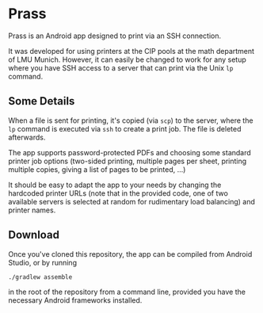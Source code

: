Prass
=======
Prass is an Android app designed to print via an SSH connection.

It was developed for using printers at the CIP pools at the math department of LMU Munich. However, it can easily be changed to work for any setup where you have SSH access to a server that can print via the Unix `lp` command.

Some Details
------------
When a file is sent for printing, it's copied (via `scp`) to the server, where the `lp` command is executed via `ssh` to create a print job. The file is deleted afterwards.

The app supports password-protected PDFs and choosing some standard printer job options (two-sided printing, multiple pages per sheet, printing multiple copies, giving a list of pages to be printed, ...)

It should be easy to adapt the app to your needs by changing the hardcoded printer URLs (note that in the provided code, one of two available servers is selected at random for rudimentary load balancing) and printer names.

Download
--------
Once you've cloned this repository, the app can be compiled from Android Studio, or by running

    ./gradlew assemble

in the root of the repository from a command line, provided you have the necessary Android frameworks installed.
